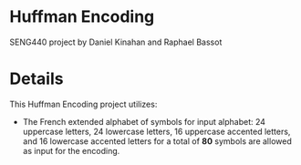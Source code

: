 # Huffman Encoding
SENG440 project by Daniel Kinahan and Raphael Bassot

# Details
This Huffman Encoding project utilizes:

- The French extended alphabet of symbols for input alphabet: 24 uppercase letters, 24 lowercase letters, 16 uppercase accented letters, and 16 lowercase accented letters for a total of **80** symbols are allowed as input for the encoding.
